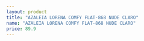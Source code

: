 ```yaml
---
layout: product
title: "AZALEIA LORENA COMFY FLAT-868 NUDE CLARO"
name: "AZALEIA LORENA COMFY FLAT-868 NUDE CLARO"
price: 89.9
---
```

